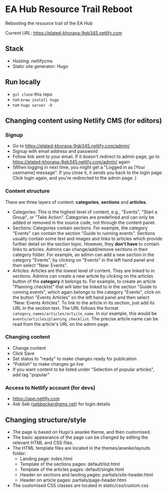 # EA Hub Resource Trail Reboot

Rebooting the resource trail of the EA Hub

Current URL: https://elated-khorana-9gb345.netlify.com

## Stack
* Hosting: netlifycms
* Static site generator: Hugo

## Run locally
* ```git clone``` this repo
* run ```brew install hugo```
* run ```hugo server -D```

## Changing content using Netlify CMS (for editors)

### Signup  
* Go to https://elated-khorana-9gb345.netlify.com/admin/
* Signup with email address and password
* Follow link sent to your email. If it doesn't redirect to admin page, go to https://elated-khorana-9gb345.netlify.com/admin/ again
* (When logging in next time, you might get a "Logged in as [Your username] message". If you close it, it   sends you back to the login page. Click login again, and you're redirected to the admin page. )

### Content structure  
There are three layers of content: **categories**, **sections** and **articles**.
* Categories: This is the highest level of content, e.g., "Events", "Start a Group", or "Take Action". Categories are predefined and can only be added or removed in the source code, not through the content panel.
* Sections: Categories contain sections. For example, the category "Events" can contain the section "Guide to running events". Sections usually contain some text and images and links to articles which provide further detail on the section topic. However, they **don't have** to contain links to articles. Admins can change/add/remove sections in their category folder. For example, an admin can add a new section in the category "Events", by clicking on "Events" in the left hand panel and then select "New: Events".
* Articles: Articles are the lowest level of content. They are linked to in sections. Admins can create a new article by clicking on the articles button of the **category** it belongs to. For example, to create an article "Planning checklist" that will later be linked to in the section "Guide to running events", which again belongs to the category "Events", click on the button "Events Articles" on the left hand panel and then select "New: Events Articles". To link to the article in its section, just add its URL in the section text. The URL follows the format ```category_names/articles/article_name```. In our example, this would be ```events/articles/planning_checklist```. The precise article name can be read from the article's URL on the admin page.

### Changing content
* Change content
* Click Save
* Set status to "ready" to make changes ready for publication
* "Publish" to make changes go live
* If you want content to be listed under "Selection of popular articles", add tag "popular"

### Access to Netlify account (for devs)
* https://app.netlify.com
* Ask Seb (sebbecker@gmx.net) for login details

## Changing structure/style
* The page is based on Hugo's ananke theme, and then customised.
* The basic appearance of the page can be changed by editing the relevant HTML and CSS files.
* The HTML template files are located in the themes/ananke/layouts folder:
  * Landing page: index.html
  * Template of the sections pages: default/list.html
  * Template of the articles pages: default/single.html
  * Header on sections and landing pages: partials/site-header.html
  * Header on article pages: partials/page-header.html  
* The customised CSS classes are located in static/css/custom.css
